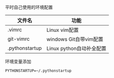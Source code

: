 平时自己使用的环境配置

文件名 | 功能
-------|---------
.vimrc | Linux vim配置
git-vimrc | windows Git自带vim配置 
.pythonstartup | Linux python自动补全配置

环境变量添加
```
PYTHONSTARTUP=~/.pythonstartup
```

